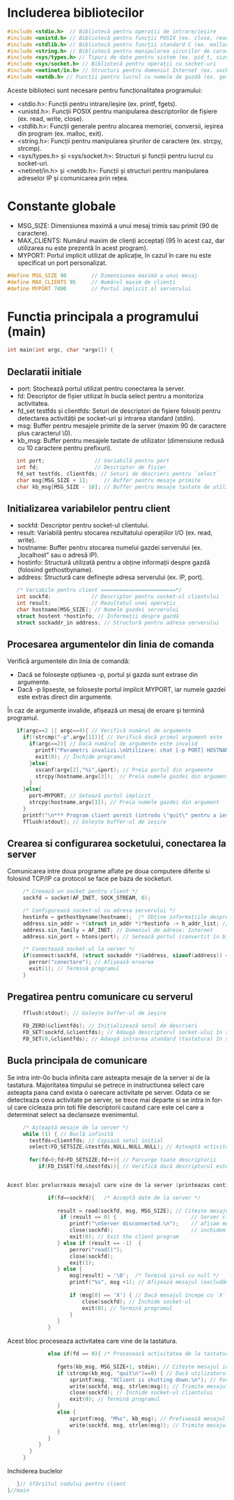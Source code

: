 # Includerea bibliotecilor

```c
#include <stdio.h>  // Bibliotecă pentru operații de intrare/ieșire
#include <unistd.h> // Bibliotecă pentru funcții POSIX (ex. close, read, write)
#include <stdlib.h> // Bibliotecă pentru funcții standard C (ex. malloc, exit)
#include <string.h> // Bibliotecă pentru manipularea șirurilor de caractere
#include <sys/types.h> // Tipuri de date pentru sistem (ex. pid_t, size_t)
#include <sys/socket.h> // Bibliotecă pentru operații cu socket-uri
#include <netinet/in.h> // Structuri pentru domeniul Internet (ex. sockaddr_in)
#include <netdb.h> // Funcții pentru lucrul cu numele de gazdă (ex. gethostbyname)

```
Aceste biblioteci sunt necesare pentru funcționalitatea programului:

- <stdio.h>: Funcții pentru intrare/ieșire (ex. printf, fgets).
- <unistd.h>: Funcții POSIX pentru manipularea descriptorilor de fișiere (ex. read, write, close).
- <stdlib.h>: Funcții generale pentru alocarea memoriei, conversii, ieșirea din program (ex. malloc, exit).
- <string.h>: Funcții pentru manipularea șirurilor de caractere (ex. strcpy, strcmp).
- <sys/types.h> și <sys/socket.h>: Structuri și funcții pentru lucrul cu socket-uri.
- <netinet/in.h> și <netdb.h>: Funcții și structuri pentru manipularea adreselor IP și comunicarea prin rețea.


# Constante globale

- MSG_SIZE: Dimensiunea maximă a unui mesaj trimis sau primit (90 de caractere).
- MAX_CLIENTS: Numărul maxim de clienți acceptați (95 în acest caz, dar utilizarea nu este prezentă în acest program).
- MYPORT: Portul implicit utilizat de aplicație, în cazul în care nu este specificat un port personalizat.

```c
#define MSG_SIZE 90        // Dimensiunea maximă a unui mesaj
#define MAX_CLIENTS 95     // Numărul maxim de clienți
#define MYPORT 7400        // Portul implicit al serverului
```


# Functia principala a programului (main)

```c
int main(int argc, char *argv[]) {
```

## Declaratii initiale

- port: Stochează portul utilizat pentru conectarea la server.
- fd: Descriptor de fișier utilizat în bucla select pentru a monitoriza activitatea.
- fd_set testfds și clientfds: Seturi de descriptori de fișiere folosiți pentru detectarea activității pe socket-uri și intrarea standard (stdin).
- msg: Buffer pentru mesajele primite de la server (maxim 90 de caractere plus caracterul \0).
- kb_msg: Buffer pentru mesajele tastate de utilizator (dimensiune redusă cu 10 caractere pentru prefixuri).


```c
   int port;                // Variabilă pentru port
   int fd;                  // Descriptor de fișier
   fd_set testfds, clientfds; // Seturi de descrieri pentru `select`
   char msg[MSG_SIZE + 1];     // Buffer pentru mesaje primite
   char kb_msg[MSG_SIZE - 10]; // Buffer pentru mesaje tastate de utilizator
```

## Initializarea variabilelor pentru client

- sockfd: Descriptor pentru socket-ul clientului.
- result: Variabilă pentru stocarea rezultatului operațiilor I/O (ex. read, write).
- hostname: Buffer pentru stocarea numelui gazdei serverului (ex. „localhost” sau o adresă IP).
- hostinfo: Structură utilizată pentru a obține informații despre gazdă (folosind gethostbyname).
- address: Structură care definește adresa serverului (ex. IP, port).

```c
   /* Variabile pentru client ========================*/
   int sockfd;             // Descriptor pentru socket-ul clientului
   int result;             // Rezultatul unei operații
   char hostname[MSG_SIZE]; // Numele gazdei serverului
   struct hostent *hostinfo; // Informații despre gazdă
   struct sockaddr_in address; // Structură pentru adresa serverului
```


## Procesarea argumentelor din linia de comanda

Verifică argumentele din linia de comandă:

 - Dacă se folosește opțiunea -p, portul și gazda sunt extrase din argumente.
 - Dacă -p lipsește, se folosește portul implicit MYPORT, iar numele gazdei este extras direct din argumente.

În caz de argumente invalide, afișează un mesaj de eroare și termină programul.
   
```c   
   if(argc==2 || argc==4){ // Verifică numărul de argumente
     if(!strcmp("-p",argv[1])){ // Verifică dacă primul argument este `-p`
       if(argc==2){ // Dacă numărul de argumente este invalid
         printf("Parametri invalizi.\nUtilizare: chat [-p PORT] HOSTNAME\n");
         exit(0); // Închide programul
       }else{ 
         sscanf(argv[2],"%i",&port); // Preia portul din argumente
         strcpy(hostname,argv[3]);  // Preia numele gazdei din argumente
       }
     }else{
       port=MYPORT; // Setează portul implicit
       strcpy(hostname,argv[1]); // Preia numele gazdei din argument
     }
     printf("\n*** Program client pornit (introdu \"quit\" pentru a ieși): \n");
     fflush(stdout); // Golește buffer-ul de ieșire
```

## Crearea si configurarea socketului, conectarea la server

Comunicarea intre doua programe aflate pe doua computere diferite si folosind TCP/IP ca protocol se face pe baza de socketuri. 

```c
     /* Creează un socket pentru client */
     sockfd = socket(AF_INET, SOCK_STREAM, 0);

     /* Configurează socket-ul cu adresa serverului */
     hostinfo = gethostbyname(hostname);  /* Obține informațiile despre gazdă */
     address.sin_addr = *(struct in_addr *)*hostinfo -> h_addr_list; // Adresa IP
     address.sin_family = AF_INET; // Domeniul de adrese: Internet
     address.sin_port = htons(port); // Setează portul (convertit în big-endian)

     /* Conectează socket-ul la server */
     if(connect(sockfd, (struct sockaddr *)&address, sizeof(address)) < 0){
       perror("conectare"); // Afișează eroarea
       exit(1); // Termină programul
     }
```


## Pregatirea pentru comunicare cu serverul 

```c
     fflush(stdout); // Golește buffer-ul de ieșire
     
     FD_ZERO(&clientfds); // Inițializează setul de descrieri
     FD_SET(sockfd,&clientfds); // Adaugă descriptorul socket-ului în set
     FD_SET(0,&clientfds); // Adaugă intrarea standard (tastatura) în set
```

## Bucla principala de comunicare

Se intra intr-0o bucla infinita care asteapta mesaje de la server si de la tastatura. Majoritatea timpului se petrece in 
instructiunea select care asteapta pana cand exista o oarecare activitate pe server. Odata ce se detecteaza ceva activitate pe server, se trece mai departe 
si se intra in for-ul care cicleaza prin toti file descriptorii cautand care este cel care a determinat select sa declanseze evenimentul.


```c
     /* Așteaptă mesaje de la server */
     while (1) { // Buclă infinită
       testfds=clientfds; // Copiază setul inițial
       select(FD_SETSIZE,&testfds,NULL,NULL,NULL); // Așteaptă activitate
       
       for(fd=0;fd<FD_SETSIZE;fd++){ // Parcurge toate descriptorii
          if(FD_ISSET(fd,&testfds)){ // Verifică dacă descriptorul este activ (ceea ce inseamna ca a primit ceva)
```

```c

Acest bloc prelucreaza mesajul care vine de la server (printeazas continutul la consola si in cazul in care mesajul incepe cu X inchide socketul)

             if(fd==sockfd){   /* Acceptă date de la server */
                
                result = read(sockfd, msg, MSG_SIZE); // Citește mesajul de la server
                 if (result == 0) {                        // Server closed
                    printf("\nServer disconnected.\n");    // afisam mesajul la consola
                    close(sockfd);                         // inchidem socketul
                    exit(0); // Exit the client program
                } else if (result == -1)  {
                    perror("read()"); 
                    close(sockfd);
                    exit(1);
                } else {
                    msg[result] = '\0';  /* Termină șirul cu null */
                    printf("%s", msg +1); // Afișează mesajul (excludând primul caracter)
                    
                    if (msg[0] == 'X') { // Dacă mesajul începe cu `X`
                        close(sockfd); // Închide socket-ul
                        exit(0); // Termină programul
                    }                             
                }
             }
```

Acest bloc proceseaza activitatea care vine de la tastatura. 


```c
             else if(fd == 0){ /* Procesează activitatea de la tastatură */
                
                fgets(kb_msg, MSG_SIZE+1, stdin); // Citește mesajul introdus de utilizator
                if (strcmp(kb_msg, "quit\n")==0) { // Dacă utilizatorul introduce `quit`
                    sprintf(msg, "XClient is shutting down.\n"); // Formatează mesajul de închidere
                    write(sockfd, msg, strlen(msg)); // Trimite mesajul către server
                    close(sockfd); // Închide socket-ul clientului
                    exit(0); // Termină programul
                }
                else {
                    sprintf(msg, "M%s", kb_msg); // Prefixează mesajul cu `M`
                    write(sockfd, msg, strlen(msg)); // Trimite mesajul către server
                }                                                 
             }          
          }
       }      
     }
```

Inchiderea buclelor

```c
   }// Sfârșitul codului pentru client
}//main

```